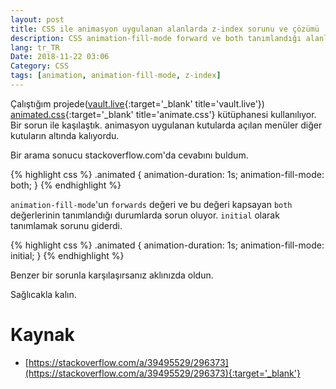 ```yaml
---
layout: post
title: CSS ile animasyon uygulanan alanlarda z-index sorunu ve çözümü
description: CSS animation-fill-mode forward ve both tanımlandığı alanlarda zindex sorunu
lang: tr_TR
Date: 2018-11-22 03:06
Category: CSS
tags: [animation, animation-fill-mode, z-index]
---
```


Çalıştığım projede([vault.live](https://vault.live/){:target='_blank' title='vault.live'}) [animated.css](https://daneden.github.io/animate.css/){:target='_blank' title='animate.css'} kütüphanesi kullanılıyor. Bir sorun ile kaşılaştık. animasyon uygulanan kutularda açılan menüler diğer kutuların altında kalıyordu. 

Bir arama sonucu stackoverflow.com'da cevabını buldum.

{% highlight css %}
.animated {
	animation-duration: 1s;
	animation-fill-mode: both;
}
{% endhighlight %}

`animation-fill-mode`'un `forwards` değeri ve bu değeri kapsayan `both` değerlerinin tanımlandığı durumlarda sorun oluyor. `initial` olarak tanımlamak sorunu giderdi.

{% highlight css %}
.animated {
	animation-duration: 1s;
	animation-fill-mode: initial;
}
{% endhighlight %}

Benzer bir sorunla karşılaşırsanız aklınızda oldun.

Sağlıcakla kalın.

# Kaynak

 - [https://stackoverflow.com/a/39495529/296373](https://stackoverflow.com/a/39495529/296373){:target='_blank'}